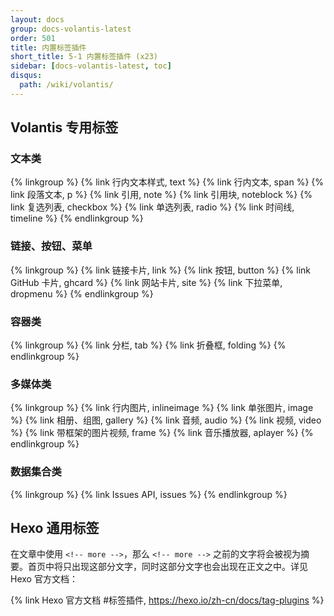 ```yaml
---
layout: docs
group: docs-volantis-latest
order: 501
title: 内置标签插件
short_title: 5-1 内置标签插件 (x23)
sidebar: [docs-volantis-latest, toc]
disqus:
  path: /wiki/volantis/
---
```


## Volantis 专用标签

### 文本类

{% linkgroup %}
{% link 行内文本样式, text %}
{% link 行内文本, span %}
{% link 段落文本, p %}
{% link 引用, note %}
{% link 引用块, noteblock %}
{% link 复选列表, checkbox %}
{% link 单选列表, radio %}
{% link 时间线, timeline %}
{% endlinkgroup %}

### 链接、按钮、菜单

{% linkgroup %}
{% link 链接卡片, link %}
{% link 按钮, button %}
{% link GitHub 卡片, ghcard %}
{% link 网站卡片, site %}
{% link 下拉菜单, dropmenu %}
{% endlinkgroup %}


### 容器类

{% linkgroup %}
{% link 分栏, tab %}
{% link 折叠框, folding %}
{% endlinkgroup %}


### 多媒体类

{% linkgroup %}
{% link 行内图片, inlineimage %}
{% link 单张图片, image %}
{% link 相册、组图, gallery %}
{% link 音频, audio %}
{% link 视频, video %}
{% link 带框架的图片视频, frame %}
{% link 音乐播放器, aplayer %}
{% endlinkgroup %}

### 数据集合类

{% linkgroup %}
{% link Issues API, issues %}
{% endlinkgroup %}


## Hexo 通用标签

在文章中使用 `<!-- more -->`，那么 `<!-- more -->` 之前的文字将会被视为摘要。首页中将只出现这部分文字，同时这部分文字也会出现在正文之中。详见 Hexo 官方文档：

{% link Hexo 官方文档 #标签插件, https://hexo.io/zh-cn/docs/tag-plugins %}

